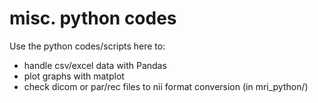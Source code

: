 # misc. python codes 

Use the python codes/scripts here to:
- handle csv/excel data with Pandas
- plot graphs with matplot
- check dicom or par/rec files to nii format conversion (in mri_python/)
